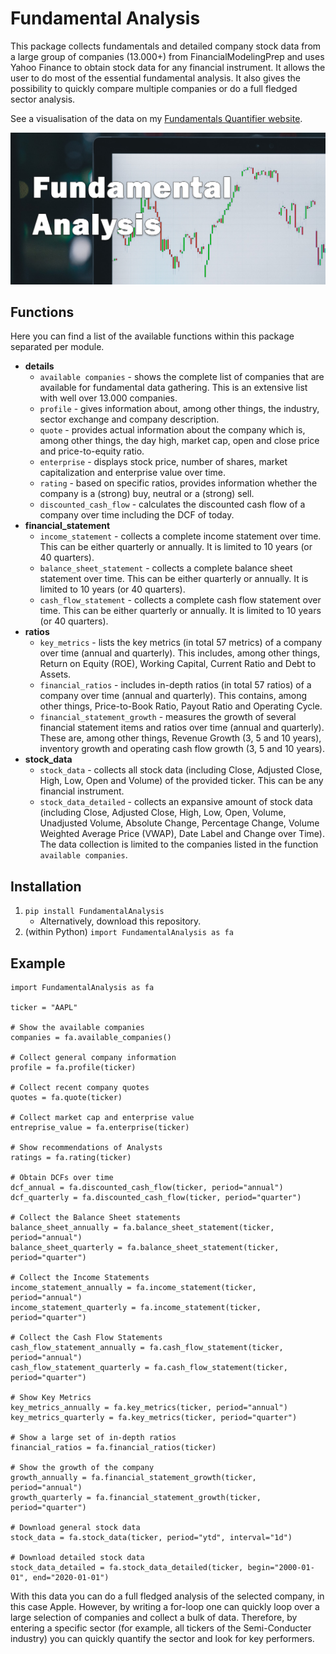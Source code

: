 # Fundamental Analysis
This package collects fundamentals and detailed company stock data from a large group of companies (13.000+)
from FinancialModelingPrep and uses Yahoo Finance to obtain stock data for any financial instrument. It allows
the user to do most of the essential fundamental analysis. It also gives the possibility to quickly compare
multiple companies or do a full fledged sector analysis.

See a visualisation of the data on my
[Fundamentals Quantifier website](https://github.com/JerBouma/FundamentalsQuantifier).

![](images/FundamentalAnalysis.png)

## Functions
Here you can find a list of the available functions within this package separated per module. 
- **details**
    - `available companies` - shows the complete list of companies that are available for fundamental data
    gathering. This is an extensive list with well over 13.000 companies.
    - `profile` - gives information about, among other things, the industry, sector exchange
    and company description.
    - `quote` - provides actual information about the company which is, among other things, the day high,
    market cap, open and close price and price-to-equity ratio.
    - `enterprise` - displays stock price, number of shares, market capitalization and 
    enterprise value over time.
    - `rating` - based on specific ratios, provides information whether the company is a (strong) buy,
    neutral or a (strong) sell.
    - `discounted_cash_flow` - calculates the discounted cash flow of a company over time including the
    DCF of today.
- **financial_statement**
    - `income_statement` - collects a complete income statement over time. This can be either quarterly
    or annually. It is limited to 10 years (or 40 quarters).
    - `balance_sheet_statement` - collects a complete balance sheet statement over time. This can be either quarterly
    or annually. It is limited to 10 years (or 40 quarters).
    - `cash_flow_statement` - collects a complete cash flow statement over time. This can be either quarterly
    or annually. It is limited to 10 years (or 40 quarters).
- **ratios**
    - `key_metrics` - lists the key metrics (in total 57 metrics) of a company over time (annual
    and quarterly). This includes, among other things, Return on Equity (ROE), Working Capital,
    Current Ratio and Debt to Assets.
    - `financial_ratios` - includes in-depth ratios (in total 57 ratios) of a company over time (annual
    and quarterly). This contains, among other things, Price-to-Book Ratio, Payout Ratio and Operating Cycle.
    - `financial_statement_growth` - measures the growth of several financial statement items and ratios over
    time (annual and quarterly). These are, among other things, Revenue Growth (3, 5 and 10 years),
    inventory growth and operating cash flow growth (3, 5 and 10 years).
- **stock_data**
    - `stock_data` - collects all stock data (including Close, Adjusted Close, High, Low, Open and Volume) of
    the provided ticker. This can be any financial instrument.
    - `stock_data_detailed` - collects an expansive amount of stock data (including Close, Adjusted Close,
     High, Low, Open, Volume, Unadjusted Volume, Absolute Change, Percentage Change, Volume Weighted
     Average Price (VWAP), Date Label and Change over Time). The data collection is limited to
     the companies listed in the function `available companies`.

## Installation
1. `pip install FundamentalAnalysis`
    * Alternatively, download this repository.
2. (within Python) `import FundamentalAnalysis as fa`

## Example

```
import FundamentalAnalysis as fa

ticker = "AAPL"

# Show the available companies
companies = fa.available_companies()

# Collect general company information
profile = fa.profile(ticker)

# Collect recent company quotes
quotes = fa.quote(ticker)

# Collect market cap and enterprise value
entreprise_value = fa.enterprise(ticker)

# Show recommendations of Analysts
ratings = fa.rating(ticker)

# Obtain DCFs over time
dcf_annual = fa.discounted_cash_flow(ticker, period="annual")
dcf_quarterly = fa.discounted_cash_flow(ticker, period="quarter")

# Collect the Balance Sheet statements
balance_sheet_annually = fa.balance_sheet_statement(ticker, period="annual")
balance_sheet_quarterly = fa.balance_sheet_statement(ticker, period="quarter")

# Collect the Income Statements
income_statement_annually = fa.income_statement(ticker, period="annual")
income_statement_quarterly = fa.income_statement(ticker, period="quarter")

# Collect the Cash Flow Statements
cash_flow_statement_annually = fa.cash_flow_statement(ticker, period="annual")
cash_flow_statement_quarterly = fa.cash_flow_statement(ticker, period="quarter")

# Show Key Metrics
key_metrics_annually = fa.key_metrics(ticker, period="annual")
key_metrics_quarterly = fa.key_metrics(ticker, period="quarter")

# Show a large set of in-depth ratios
financial_ratios = fa.financial_ratios(ticker)

# Show the growth of the company
growth_annually = fa.financial_statement_growth(ticker, period="annual")
growth_quarterly = fa.financial_statement_growth(ticker, period="quarter")

# Download general stock data
stock_data = fa.stock_data(ticker, period="ytd", interval="1d")

# Download detailed stock data
stock_data_detailed = fa.stock_data_detailed(ticker, begin="2000-01-01", end="2020-01-01")

```

With this data you can do a full fledged analysis of the selected company, in this case Apple. However, by writing
a for-loop one can quickly loop over a large selection of companies and collect a bulk of data. Therefore, by 
entering a specific sector (for example, all tickers of the Semi-Conducter industry) you can quickly quantify
the sector and look for key performers. 